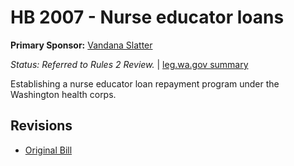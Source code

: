 # HB 2007 - Nurse educator loans
**Primary Sponsor:** [Vandana Slatter](/person/leg/vandana.slatter.md)

*Status: Referred to Rules 2 Review.* | [leg.wa.gov summary](https://app.leg.wa.gov/billsummary?BillNumber=2007&Year=2021)

Establishing a nurse educator loan repayment program under the Washington health corps. 

## Revisions
* [Original Bill](1/)